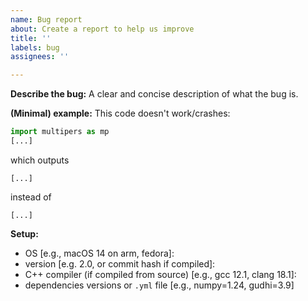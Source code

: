 ```yaml
---
name: Bug report
about: Create a report to help us improve
title: ''
labels: bug
assignees: ''

---
```


**Describe the bug:**
A clear and concise description of what the bug is.

**(Minimal) example:**
This code doesn't work/crashes:
```python
import multipers as mp
[...]
```
which outputs 
```
[...]
```
instead of 
```
[...]
```


**Setup:**
 - OS [e.g., macOS 14 on arm, fedora]:
 - version [e.g. 2.0, or commit hash if compiled]:
 - C++ compiler (if compiled from source) [e.g., gcc 12.1, clang 18.1]:
 - dependencies versions or `.yml` file [e.g., numpy=1.24, gudhi=3.9]
